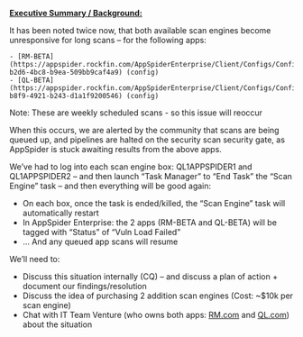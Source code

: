 
**<u>Executive Summary / Background:</u>**

It has been noted twice now, that both available scan engines become unresponsive for long scans – for the following apps:

    - [RM-BETA](https://appspider.rockfin.com/AppSpiderEnterprise/Client/Configs/Config60/b71d8876-b2d6-4bc8-b9ea-509bb9caf4a9) (config)
    - [QL-BETA](https://appspider.rockfin.com/AppSpiderEnterprise/Client/Configs/Config60/26006594-b8f9-4921-b243-d1a1f9200546) (config)

Note: These are weekly scheduled scans - so this issue will reoccur




When this occurs, we are alerted by the community that scans are being queued up, and pipelines are halted on the security scan security gate, as AppSpider is stuck awaiting results from the above apps.



We’ve had to log into each scan engine box: QL1APPSPIDER1 and QL1APPSPIDER2 – and then launch “Task Manager” to “End Task” the “Scan Engine” task – and then everything will be good again:

- On each box, once the task is ended/killed, the “Scan Engine” task will automatically restart
- In AppSpider Enterprise: the 2 apps (RM-BETA and QL-BETA) will be tagged with “Status” of “Vuln Load Failed”
- … And any queued app scans will resume




We’ll need to:

- Discuss this situation internally (CQ) – and discuss a plan of action + document our findings/resolution
- Discuss the idea of purchasing 2 addition scan engines (Cost: ~$10k per scan engine)
- Chat with IT Team Venture (who owns both apps: [RM.com](http://RM.com) and [QL.com](http://QL.com)) about the situation

